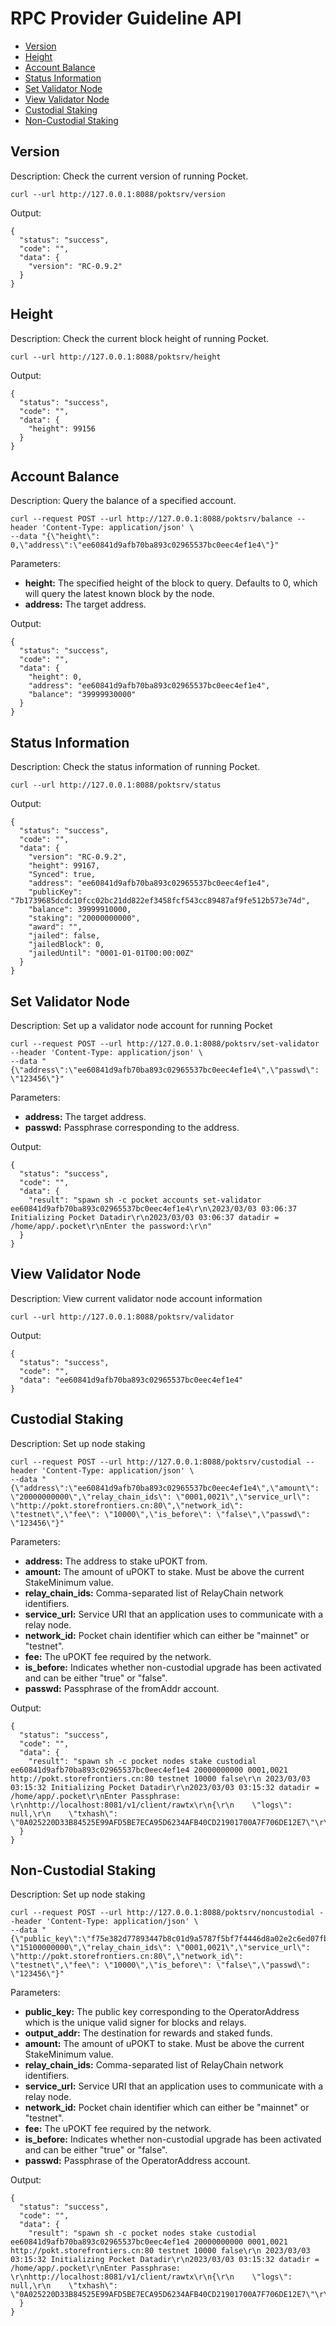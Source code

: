 # RPC Provider Guideline API

* [Version](#version)
* [Height](#height)
* [Account Balance](#account-balance)
* [Status Information](#status-information)
* [Set Validator Node](#set-validator-node)
* [View Validator Node](#view-validator-node)
* [Custodial Staking](#custodial-staking)
* [Non-Custodial Staking](#non-custodial-staking)

## Version

Description: Check the current version of running Pocket.

```shell
curl --url http://127.0.0.1:8088/poktsrv/version 
```

Output:

```shell
{
  "status": "success",
  "code": "",
  "data": {
    "version": "RC-0.9.2"
  }
}
```


## Height

Description: Check the current block height of running Pocket.

```shell
curl --url http://127.0.0.1:8088/poktsrv/height
```

Output:

```shell
{
  "status": "success",
  "code": "",
  "data": {
    "height": 99156
  }
}
```


## Account Balance

Description: Query the balance of a specified account.

```shell
curl --request POST --url http://127.0.0.1:8088/poktsrv/balance --header 'Content-Type: application/json' \
--data "{\"height\": 0,\"address\":\"ee60841d9afb70ba893c02965537bc0eec4ef1e4\"}"
```

Parameters:

- **height:** The specified height of the block to query. Defaults to 0, which will query the latest known block by the node.
- **address:** The target address.

Output:

```shell
{
  "status": "success",
  "code": "",
  "data": {
    "height": 0,
    "address": "ee60841d9afb70ba893c02965537bc0eec4ef1e4",
    "balance": "39999930000"
  }
}
```


## Status Information

Description: Check the status information of running Pocket.

```shell
curl --url http://127.0.0.1:8088/poktsrv/status
```

Output:

```shell
{
  "status": "success",
  "code": "",
  "data": {
    "version": "RC-0.9.2",
    "height": 99167,
    "Synced": true,
    "address": "ee60841d9afb70ba893c02965537bc0eec4ef1e4",
    "publicKey": "7b1739685dcdc10fcc02bc21dd822ef3458fcf543cc89487af9fe512b573e74d",
    "balance": 39999910000,
    "staking": "20000000000",
    "award": "",
    "jailed": false,
    "jailedBlock": 0,
    "jailedUntil": "0001-01-01T00:00:00Z"
  }
}
```


## Set Validator Node

Description: Set up a validator node account for running Pocket

```shell
curl --request POST --url http://127.0.0.1:8088/poktsrv/set-validator --header 'Content-Type: application/json' \
--data "{\"address\":\"ee60841d9afb70ba893c02965537bc0eec4ef1e4\",\"passwd\": \"123456\"}"
```

Parameters:

- **address:** The target address.
- **passwd:** Passphrase corresponding to the address.

Output:

```shell
{
  "status": "success",
  "code": "",
  "data": {
    "result": "spawn sh -c pocket accounts set-validator ee60841d9afb70ba893c02965537bc0eec4ef1e4\r\n\2023/03/03 03:06:37 Initializing Pocket Datadir\r\n2023/03/03 03:06:37 datadir = /home/app/.pocket\r\nEnter the password:\r\n"
  }
}
```


## View Validator Node

Description: View current validator node account information

```shell
curl --url http://127.0.0.1:8088/poktsrv/validator
```

Output:

```shell
{
  "status": "success",
  "code": "",
  "data": "ee60841d9afb70ba893c02965537bc0eec4ef1e4"
}
```


## Custodial Staking

Description: Set up node staking

```shell
curl --request POST --url http://127.0.0.1:8088/poktsrv/custodial --header 'Content-Type: application/json' \
--data "{\"address\":\"ee60841d9afb70ba893c02965537bc0eec4ef1e4\",\"amount\": \"20000000000\",\"relay_chain_ids\": \"0001,0021\",\"service_url\": \"http://pokt.storefrontiers.cn:80\",\"network_id\": \"testnet\",\"fee\": \"10000\",\"is_before\": \"false\",\"passwd\": \"123456\"}"
```

Parameters:

- **address:** The address to stake uPOKT from.
- **amount:** The amount of uPOKT to stake. Must be above the current StakeMinimum value.
- **relay_chain_ids:** Comma-separated list of RelayChain network identifiers.
- **service_url:** Service URI that an application uses to communicate with a relay node.
- **network_id:** Pocket chain identifier which can either be "mainnet" or "testnet".
- **fee:** The uPOKT fee required by the network.
- **is_before:** Indicates whether non-custodial upgrade has been activated and can be either "true" or "false".
- **passwd:** Passphrase of the fromAddr account.

Output:

```shell
{
  "status": "success",
  "code": "",
  "data": {
    "result": "spawn sh -c pocket nodes stake custodial ee60841d9afb70ba893c02965537bc0eec4ef1e4 20000000000 0001,0021 http://pokt.storefrontiers.cn:80 testnet 10000 false\r\n 2023/03/03 03:15:32 Initializing Pocket Datadir\r\n2023/03/03 03:15:32 datadir = /home/app/.pocket\r\nEnter Passphrase: \r\nhttp://localhost:8081/v1/client/rawtx\r\n{\r\n    \"logs\": null,\r\n    \"txhash\": \"0A025220D33B84525E99AFD5BE7ECA95D6234AFB40CD21901700A7F706DE12E7\"\r\n}\r\n\r\n"
  }
}
```



## Non-Custodial Staking

Description: Set up node staking

```shell
curl --request POST --url http://127.0.0.1:8088/poktsrv/noncustodial --header 'Content-Type: application/json' \
--data "{\"public_key\":\"f75e382d77893447b8c01d9a5787f5bf7f4446d8a02e2c6ed07fb02f08b8bb83\",\"output_addr\":\"f4daee9cdacdb76f658c571e6301723817bc588a\",\"amount\": \"15100000000\",\"relay_chain_ids\": \"0001,0021\",\"service_url\": \"http://pokt.storefrontiers.cn:80\",\"network_id\": \"testnet\",\"fee\": \"10000\",\"is_before\": \"false\",\"passwd\": \"123456\"}"
```

Parameters:

- **public_key:** The public key corresponding to the OperatorAddress which is the unique valid signer for blocks and relays.
- **output_addr:** The destination for rewards and staked funds.
- **amount:** The amount of uPOKT to stake. Must be above the current StakeMinimum value.
- **relay_chain_ids:** Comma-separated list of RelayChain network identifiers. 
- **service_url:** Service URI that an application uses to communicate with a relay node.
- **network_id:** Pocket chain identifier which can either be "mainnet" or "testnet".
- **fee:** The uPOKT fee required by the network.
- **is_before:** Indicates whether non-custodial upgrade has been activated and can be either "true" or "false".
- **passwd:** Passphrase of the OperatorAddress account.

Output:

```shell
{
  "status": "success",
  "code": "",
  "data": {
    "result": "spawn sh -c pocket nodes stake custodial ee60841d9afb70ba893c02965537bc0eec4ef1e4 20000000000 0001,0021 http://pokt.storefrontiers.cn:80 testnet 10000 false\r\n 2023/03/03 03:15:32 Initializing Pocket Datadir\r\n2023/03/03 03:15:32 datadir = /home/app/.pocket\r\nEnter Passphrase: \r\nhttp://localhost:8081/v1/client/rawtx\r\n{\r\n    \"logs\": null,\r\n    \"txhash\": \"0A025220D33B84525E99AFD5BE7ECA95D6234AFB40CD21901700A7F706DE12E7\"\r\n}\r\n\r\n"
  }
}
```
